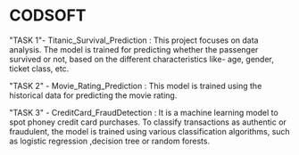 # CODSOFT

"TASK 1"- Titanic_Survival_Prediction : This project focuses on data analysis. The model is trained for predicting whether the passenger survived or not, based on the different characteristics like- age, gender, ticket class, etc.

"TASK 2" - Movie_Rating_Prediction : This model is trained using the historical data for predicting the movie rating.

"TASK 3" - CreditCard_FraudDetection : It is a machine learning model to spot phoney credit card purchases. To classify transactions as authentic or fraudulent, the model is trained using various classification algorithms, such as logistic regression ,decision tree or random forests.
